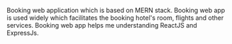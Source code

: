 Booking web application which is based on MERN stack.
Booking web app is used widely which facilitates the booking hotel's room, flights and other services.
Booking web app helps me understanding ReactJS and ExpressJs.
